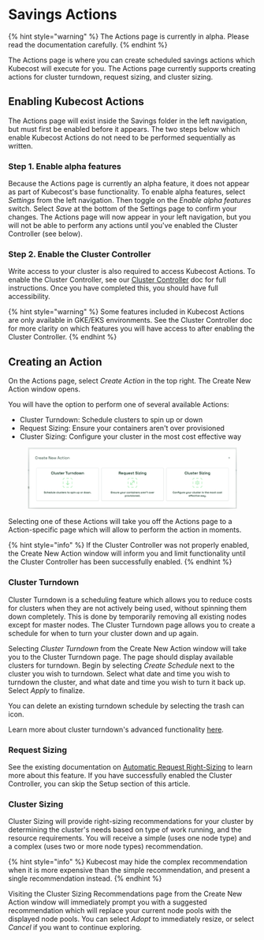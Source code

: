 # Savings Actions

{% hint style="warning" %}
The Actions page is currently in alpha. Please read the documentation carefully.
{% endhint %}

The Actions page is where you can create scheduled savings actions which Kubecost will execute for you. The Actions page currently supports creating actions for cluster turndown, request sizing, and cluster sizing.

## Enabling Kubecost Actions

The Actions page will exist inside the Savings folder in the left navigation, but must first be enabled before it appears. The two steps below which enable Kubecost Actions do not need to be performed sequentially as written.

### Step 1. Enable alpha features

Because the Actions page is currently an alpha feature, it does not appear as part of Kubecost's base functionality. To enable alpha features, select _Settings_ from the left navigation. Then toggle on the _Enable alpha features_ switch. Select _Save_ at the bottom of the Settings page to confirm your changes. The Actions page will now appear in your left navigation, but you will not be able to perform any actions until you've enabled the Cluster Controller (see below).

### Step 2. Enable the Cluster Controller

Write access to your cluster is also required to access Kubecost Actions. To enable the Cluster Controller, see our [Cluster Controller](https://docs.kubecost.com/install-and-configure/advanced-configuration/controller) doc for full instructions. Once you have completed this, you should have full accessibility.

{% hint style="warning" %}
Some features included in Kubecost Actions are only available in GKE/EKS environments. See the Cluster Controller doc for more clarity on which features you will have access to after enabling the Cluster Controller.
{% endhint %}

## Creating an Action

On the Actions page, select _Create Action_ in the top right. The Create New Action window opens.

You will have the option to perform one of several available Actions:

* Cluster Turndown: Schedule clusters to spin up or down
* Request Sizing: Ensure your containers aren't over provisioned
* Cluster Sizing: Configure your cluster in the most cost effective way

<figure><img src="../../../.gitbook/assets/image (2).png" alt=""><figcaption></figcaption></figure>

Selecting one of these Actions will take you off the Actions page to a Action-specific page which will allow to perform the action in moments.

{% hint style="info" %}
If the Cluster Controller was not properly enabled, the Create New Action window will inform you and limit functionality until the Cluster Controller has been successfully enabled.
{% endhint %}

### Cluster Turndown

Cluster Turndown is a scheduling feature which allows you to reduce costs for clusters when they are not actively being used, without spinning them down completely. This is done by temporarily removing all existing nodes except for master nodes. The Cluster Turndown page allows you to create a schedule for when to turn your cluster down and up again.

Selecting _Cluster Turndown_ from the Create New Action window will take you to the Cluster Turndown page. The page should display available clusters for turndown. Begin by selecting _Create Schedule_ next to the cluster you wish to turndown. Select what date and time you wish to turndown the cluster, and what date and time you wish to turn it back up. Select _Apply_ to finalize.

You can delete an existing turndown schedule by selecting the trash can icon.

Learn more about cluster turndown's advanced functionality [here](https://docs.kubecost.com/install-and-configure/advanced-configuration/controller/cluster-turndown).

### Request Sizing

See the existing documentation on [Automatic Request Right-Sizing](https://docs.kubecost.com/using-kubecost/navigating-the-kubecost-ui/savings/auto-request-sizing) to learn more about this feature. If you have successfully enabled the Cluster Controller, you can skip the Setup section of this article.

### Cluster Sizing

Cluster Sizing will provide right-sizing recommendations for your cluster by determining the cluster's needs based on type of work running, and the resource requirements. You will receive a simple (uses one node type) and a complex (uses two or more node types) recommendation.

{% hint style="info" %}
Kubecost may hide the complex recommendation when it is more expensive than the simple recommendation, and present a single recommendation instead.
{% endhint %}

Visiting the Cluster Sizing Recommendations page from the Create New Action window will immediately prompt you with a suggested recommendation which will replace your current node pools with the displayed node pools. You can select _Adopt_ to immediately resize, or select _Cancel_ if you want to continue exploring.
